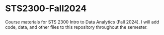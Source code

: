 # STS2300-Fall2024
Course materials for STS 2300 Intro to Data Analytics (Fall 2024). I will add code, data, and other files to this repository throughout the semester.
